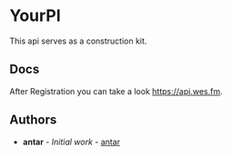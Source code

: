 # YourPI
This api serves as a construction kit.

## Docs
After Registration you can take a look https://api.wes.fm.

## Authors

* **antar** - *Initial work* - [antar](https://github.com/antar)
